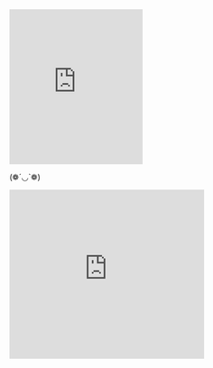 <iframe src="https://assets.pinterest.com/ext/embed.html?id=201043570862123597" height="275" width="236" frameborder="0" scrolling="no" ></iframe>

(❁´◡`❁)

<iframe src="https://assets.pinterest.com/ext/embed.html?id=584412489185601989" height="300" width="345" frameborder="0" scrolling="no" ></iframe>

